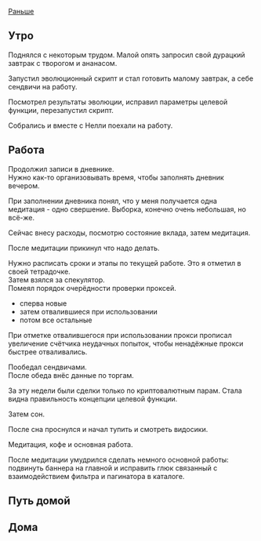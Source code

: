 [Раньше](2019.11.19.md)
## Утро
Поднялся с некоторым трудом. Малой опять запросил свой дурацкий завтрак с творогом и ананасом.

Запустил эволюционный скрипт и стал готовить малому завтрак, а себе сендвичи на работу.

Посмотрел результаты эволюции, исправил параметры целевой функции, перезапустил скрипт.

Собрались и вместе с Нелли поехали на работу.
## Работа
Продолжил записи в дневнике.  
Нужно как-то организовывать время, чтобы заполнять дневник вечером.

При заполнении дневника понял, что у меня получается одна медитация - одно свершение. Выборка, конечно очень небольшая, но всё-же.

Сейчас внесу расходы, посмотрю состояние вклада, затем медитация.

После медитации прикинул что надо делать.

Нужно расписать сроки и этапы по текущей работе. Это я отметил в своей тетрадочке.  
Затем взялся за спекулятор.  
Помеял порядок очерёдности проверки проксей.
  - сперва новые
  - затем отвалившиеся при использовании
  - потом все остальные

При отметке отвалившегося при использовании прокси прописал увеличение счётчика неудачных попыток, чтобы ненадёжные прокси быстрее отваливались.

Пообедал сендвичами.  
После обеда внёс данные по торгам.

За эту недели были сделки только по криптовалютным парам. Стала видна правильность концепции целевой функции.

Затем сон.

После сна проснулся и начал тупить и смотреть видосики.

Медитация, кофе и основная работа.

После медитации умудрился сделать немного основной работы: подвинуть баннера на главной и исправить глюк связанный с взаимодействием фильтра и пагинатора в каталоге.
## Путь домой
## Дома